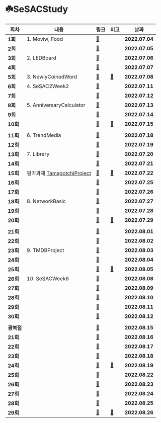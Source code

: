 # ☘️SeSACStudy

| 회차    | 내용                                            | 링크                                                         | 비고                                                  | 날짜           |
| ------- | ---------------------------------------------- | ------------------------------------------------------------ | ------------------------------------------------------- | -------------- |
| **1회** | 1. Moviw, Food | [📄](https://eun-dev.tistory.com/2) |  | **2022.07.04** |
| **2회** |  | [📄](https://eun-dev.tistory.com/3) |  | **2022.07.05** |
| **3회** | 2. LEDBoard | [📄](https://eun-dev.tistory.com/4) |  | **2022.07.06** |
| **4회** |  | [📄](https://eun-dev.tistory.com/5) |  | **2022.07.07** |
| **5회** | 3. NewlyCoinedWord | [📄](https://eun-dev.tistory.com/6) | [📄](https://eun-dev.tistory.com/7) | **2022.07.08** |
| **6회** | 4. SeSAC2Week2 | [📄](https://eun-dev.tistory.com/8) |  | **2022.07.11** |
| **7회** |  | [📄](https://eun-dev.tistory.com/9) |  | **2022.07.12** |
| **8회** | 5. AnniversaryCalculator  | [📄](https://eun-dev.tistory.com/10) |  | **2022.07.13** |
| **9회** |  | [📄](https://eun-dev.tistory.com/11) |  | **2022.07.14** |
| **10회** |  | [📄](https://eun-dev.tistory.com/12) | [📄](https://eun-dev.tistory.com/13) | **2022.07.15** |
|  |  |  |  |  |
| **11회** | 6. TrendMedia | [📄](https://eun-dev.tistory.com/14) |  | **2022.07.18** |
| **12회** |  | [📄](https://eun-dev.tistory.com/15) |  | **2022.07.19** |
| **13회** | 7. Library | [📄](https://eun-dev.tistory.com/16) |  | **2022.07.20** |
| **14회** |  | [📄](https://eun-dev.tistory.com/17) |  | **2022.07.21** |
| **15회** | 평가과제 [TamagotchiProject](https://github.com/EunJi01/TamagotchiProject) | [📄](https://eun-dev.tistory.com/18) | [📄](https://eun-dev.tistory.com/19) | **2022.07.22** |
| **16회** |  | [📄](https://eun-dev.tistory.com/20) |  | **2022.07.25** |
| **17회** |  | [📄](https://eun-dev.tistory.com/21) |  | **2022.07.26** |
| **18회** | 8. NetworkBasic | [📄](https://eun-dev.tistory.com/22) |  | **2022.07.27** |
| **19회** |  | [📄](https://eun-dev.tistory.com/23) |  | **2022.07.28** |
| **20회** |  | [📄](https://eun-dev.tistory.com/24) | [📄](https://eun-dev.tistory.com/25) | **2022.07.29** |
|  |  |  |  |  |
| **21회** |  | [📄](https://eun-dev.tistory.com/26) |  | **2022.08.01** |
| **22회** |  | [📄](https://eun-dev.tistory.com/27) |  | **2022.08.02** |
| **23회** | 9. TMDBProject | [📄](https://eun-dev.tistory.com/28) |  | **2022.08.03** |
| **24회** |  | [📄](https://eun-dev.tistory.com/29) |  | **2022.08.04** |
| **25회** |  | [📄](https://eun-dev.tistory.com/30) | [📄](https://eun-dev.tistory.com/31) | **2022.08.05** |
| **26회** | 10. SeSACWeek6 | [📄](https://eun-dev.tistory.com/32) |  | **2022.08.08** |
| **27회** |  | [📄](https://eun-dev.tistory.com/33) |  | **2022.08.09** |
| **28회** |  | [📄](https://eun-dev.tistory.com/34) |  | **2022.08.10** |
| **29회** |  | [📄](https://eun-dev.tistory.com/35) |  | **2022.08.11** |
| **30회** |  | [📄](https://eun-dev.tistory.com/36) |  | **2022.08.12** |
|  |  |  |  |  |
| **광복절** |  | [📄](https://eun-dev.tistory.com/37) |  | **2022.08.15** |
| **21회** |  | [📄](https://eun-dev.tistory.com/38) |  | **2022.08.16** |
| **22회** |  | [📄](https://eun-dev.tistory.com/39) |  | **2022.08.17** |
| **23회** |  | [📄](https://eun-dev.tistory.com/40) |  | **2022.08.18** |
| **24회** |  | [📄](https://eun-dev.tistory.com/41) | [📄](https://eun-dev.tistory.com/42) | **2022.08.19** |
| **25회** |  | [📄](https://eun-dev.tistory.com/43) |  | **2022.08.22** |
| **26회** |  | [📄](https://eun-dev.tistory.com/44) |  | **2022.08.23** |
| **27회** |  | [📄](https://eun-dev.tistory.com/45) |  | **2022.08.24** |
| **28회** |  | [📄](https://eun-dev.tistory.com/46) |  | **2022.08.25** |
| **29회** |  | [📄](https://eun-dev.tistory.com/47) | [📄](https://eun-dev.tistory.com/48) | **2022.08.26** |

</br>
</br>
</br>

